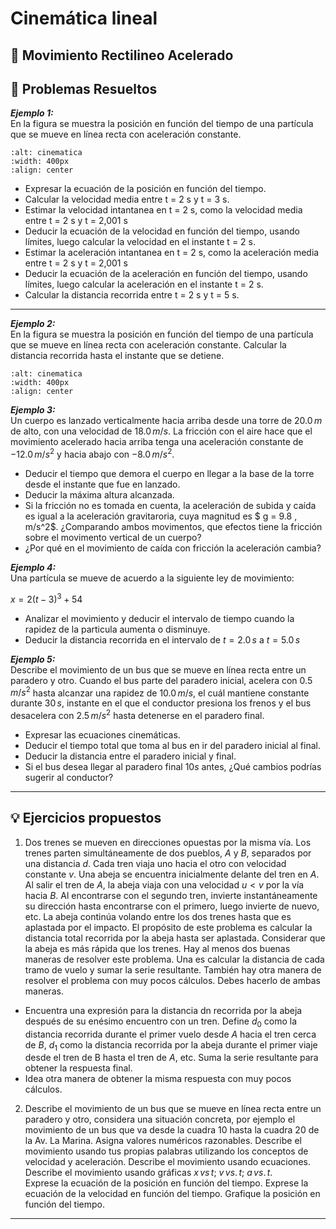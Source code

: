 # Cinemática lineal

## 📖 Movimiento Rectilineo Acelerado
## 📌 Problemas Resueltos
**_Ejemplo 1:_**\
En la figura se muestra la posición en función del tiempo de una partícula que se mueve en línea recta con aceleración constante. 

```{figure} https://github.com/jnolorbe/fisica1/blob/main/figuras/cinematica01.png
:alt: cinematica
:width: 400px
:align: center
```
- Expresar la ecuación de la posición en función del tiempo.
- Calcular la velocidad media entre t = 2 s y t = 3 s.
- Estimar la velocidad intantanea en t = 2 s, como la velocidad media entre t = 2 s y t = 2,001 s
- Deducir la ecuación de la velocidad en función del tiempo, usando límites, luego calcular la velocidad en el instante t = 2 s.
- Estimar la aceleración intantanea en t = 2 s, como la aceleración media entre t = 2 s y t = 2,001 s
- Deducir la ecuación de la aceleración en función del tiempo, usando límites, luego calcular la aceleración en el instante t = 2 s.
- Calcular la distancia recorrida entre t = 2 s y t = 5 s.

---

**_Ejemplo 2:_**\
En la figura se muestra la posición en función del tiempo de una partícula que se mueve en línea recta con aceleración constante. Calcular la distancia recorrida hasta el instante que se detiene. 

```{figure} https://github.com/jnolorbe/fisica1/blob/main/figuras/cinematica02.png
:alt: cinematica
:width: 400px
:align: center
```

**_Ejemplo 3:_**\
Un cuerpo es lanzado verticalmente hacia arriba desde una torre de $20.0 \, m$ de alto, con una velocidad de $18.0 \, m/s$. La fricción con el aire hace que el movimiento acelerado hacia arriba tenga una aceleración constante de $-12.0 \, m/s^2$ y hacia abajo con $-8.0 \, m/s^2$. 

- Deducir el tiempo que demora el cuerpo en llegar a la base de la torre desde el instante que fue en lanzado.
- Deducir la máxima altura alcanzada.
- Si la fricción no es tomada en cuenta, la aceleración de subida y caída es igual a la aceleración gravitaroria, cuya magnitud es $ g = 9.8 \, m/s^2$. ¿Comparando ambos movimentos, que efectos tiene la fricción sobre el movimento vertical de un cuerpo? 
- ¿Por qué en el movimiento de caída con fricción la aceleración cambia?

**_Ejemplo 4:_**\
Una partícula se mueve de acuerdo a la siguiente ley de movimiento:

$x = 2(t -3)^3 + 54$

- Analizar el movimiento y deducir el intervalo de tiempo cuando la rapidez de la particula aumenta o disminuye. 
- Deducir la distancia recorrida en el intervalo de $t = 2.0 \, s$ a $t = 5.0 \, s$

**_Ejemplo 5:_**\
Describe el movimiento de un bus que se mueve en línea recta entre un paradero y otro. Cuando el bus parte del paradero inicial, acelera con  $0.5 \, m/s^2$ hasta alcanzar una rapidez de $10.0 \, m/s$, el cuál mantiene constante durante $30 \, s$, instante en el que el conductor presiona los frenos y el bus desacelera con $2.5 \, m/s^2$ hasta detenerse en el paradero final.
- Expresar las ecuaciones cinemáticas.
- Deducir el tiempo total que toma al bus en ir del paradero inicial al final.
- Deducir la distancia entre el paradero inicial y final.
- Si el bus desea llegar al paradero final $10 s$ antes, ¿Qué cambios podrías sugerir al conductor? 


---
## 💡 Ejercicios propuestos

1. Dos trenes se mueven en direcciones opuestas por la misma vía. Los trenes parten simultáneamente de dos pueblos, $A$ y $B$, separados por una distancia $d$. Cada tren viaja uno hacia el otro con velocidad constante $v$. Una abeja se encuentra inicialmente delante del tren en $A$. Al salir el tren de $A$, la abeja viaja con una velocidad $u \lt v$ por la vía hacia $B$. Al encontrarse con el segundo tren, invierte instantáneamente su dirección hasta encontrarse con el primero, luego invierte de nuevo, etc. La abeja continúa volando entre los dos trenes hasta que es aplastada por el impacto. El propósito de este problema es calcular la distancia total recorrida por la abeja hasta ser aplastada. Considerar que la abeja es más rápida que los trenes. Hay al menos dos buenas maneras de resolver este problema. Una es calcular la distancia de cada tramo de vuelo y sumar la serie resultante. También hay otra manera de resolver el problema con muy pocos cálculos. Debes hacerlo de ambas maneras.
- Encuentra una expresión para la distancia dn recorrida por la abeja después de su enésimo encuentro con un tren. Define $d_0$ como la distancia recorrida durante el primer vuelo desde $A$ hacia el tren cerca de $B$, $d_1$ como la distancia recorrida por la abeja durante el primer viaje desde el tren de B hasta el tren de $A$, etc. Suma la serie resultante para obtener la respuesta final.
- Idea otra manera de obtener la misma respuesta con muy pocos cálculos.

2. Describe el movimiento de un bus que se mueve en línea recta entre un paradero y otro, considera una situación concreta, por ejemplo el movimiento de un bus que va desde la cuadra 10 hasta la cuadra 20 de la Av. La Marina. Asigna valores numéricos razonables. Describe el movimiento usando tus propias palabras utilizando los conceptos de velocidad y aceleración. Describe el movimiento usando ecuaciones. Describe el movimiento usando gráficas $x \, vs \, t$; $v \, vs. \, t$; $a \, vs. \, t$.  
Exprese la ecuación de la posición en función del tiempo.
Exprese la ecuación de la velocidad en función del tiempo.
Grafique la posición en función del tiempo.


---
